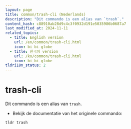 ```yaml
---
layout: page
title: common/trash-cli (Nederlands)
description: "Dit commando is een alias van `trash`."
content_hash: c88910ab28d9c4c3f0932d191e5035986b0687a7
last_modified_at: 2024-11-11
related_topics:
  - title: English version
    url: /en/common/trash-cli.html
    icon: bi bi-globe
  - title: 한국어 version
    url: /ko/common/trash-cli.html
    icon: bi bi-globe
tldri18n_status: 2
---
```

# trash-cli

Dit commando is een alias van `trash`.

- Bekijk de documentatie van het originele commando:

`tldr trash`
